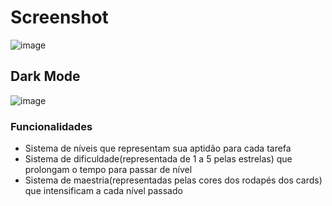 
# Screenshot 

![image](https://user-images.githubusercontent.com/105754882/205056217-d2f71341-0a59-42e8-8cff-75f46ac689e7.png)

## Dark Mode

![image](https://user-images.githubusercontent.com/105754882/205057186-819e9cd6-d484-47b6-822c-393c323774fc.png)

### Funcionalidades

- Sistema de níveis que representam sua aptidão para cada tarefa
- Sistema de dificuldade(representada de 1 a 5 pelas estrelas) que prolongam o tempo para passar de nível
- Sistema de maestria(representadas pelas cores dos rodapés dos cards) que intensificam a cada nível passado
